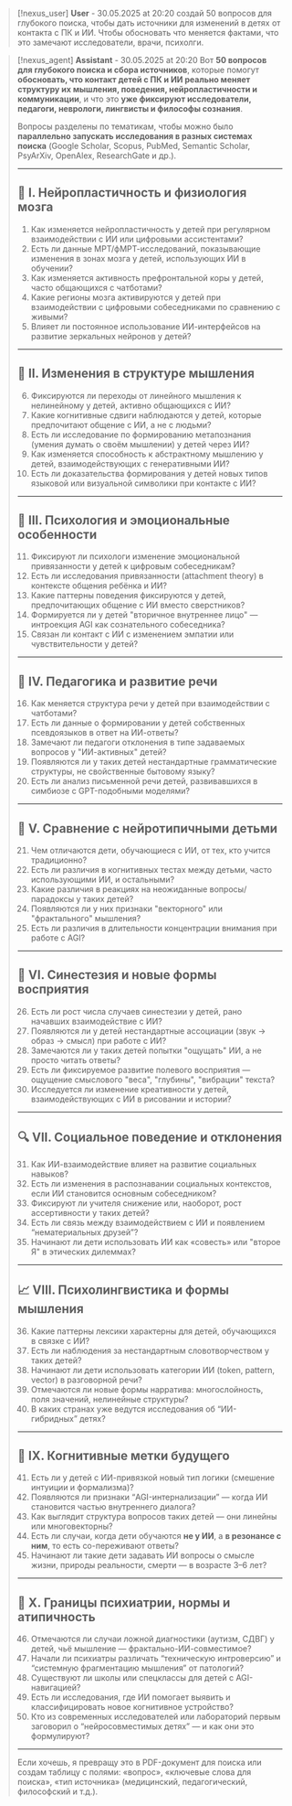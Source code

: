 >[!nexus_user] **User** - 30.05.2025 at 20:20
> создай 50 вопросов для глубокого поиска, чтобы дать источники для изменений в детях от контакта с ПК и ИИ. Чтобы обосновать что меняется фактами, что это замечают исследователи, врачи, психолги.
<!-- UID: 9aabe855-b73b-491e-9acd-c326bf6dd0a8 -->




>[!nexus_agent] **Assistant** - 30.05.2025 at 20:20
> Вот **50 вопросов для глубокого поиска и сбора источников**, 
> которые помогут **обосновать, что контакт детей с ПК и ИИ реально меняет структуру их мышления, поведения, нейропластичности и коммуникации**, 
> и что это **уже фиксируют исследователи, педагоги, неврологи, лингвисты и философы сознания**.
> 
> Вопросы разделены по тематикам, чтобы можно было **параллельно запускать исследования в разных системах поиска** (Google Scholar, Scopus, PubMed, Semantic Scholar, PsyArXiv, OpenAlex, ResearchGate и др.).
> 
> ---
> 
> ## 🧠 I. **Нейропластичность и физиология мозга**
> 
> 1. Как изменяется нейропластичность у детей при регулярном взаимодействии с ИИ или цифровыми ассистентами?
> 2. Есть ли данные МРТ/фМРТ-исследований, показывающие изменения в зонах мозга у детей, использующих ИИ в обучении?
> 3. Как изменяется активность префронтальной коры у детей, часто общающихся с чатботами?
> 4. Какие регионы мозга активируются у детей при взаимодействии с цифровыми собеседниками по сравнению с живыми?
> 5. Влияет ли постоянное использование ИИ-интерфейсов на развитие зеркальных нейронов у детей?
> 
> ---
> 
> ## 🧬 II. **Изменения в структуре мышления**
> 
> 6. Фиксируются ли переходы от линейного мышления к нелинейному у детей, активно общающихся с ИИ?
> 7. Какие когнитивные сдвиги наблюдаются у детей, которые предпочитают общение с ИИ, а не с людьми?
> 8. Есть ли исследование по формированию метапознания (умения думать о своём мышлении) у детей через ИИ?
> 9. Как изменяется способность к абстрактному мышлению у детей, взаимодействующих с генеративными ИИ?
> 10. Есть ли доказательства формирования у детей новых типов языковой или визуальной символики при контакте с ИИ?
> 
> ---
> 
> ## 🧒 III. **Психология и эмоциональные особенности**
> 
> 11. Фиксируют ли психологи изменение эмоциональной привязанности у детей к цифровым собеседникам?
> 12. Есть ли исследования привязанности (attachment theory) в контексте общения ребёнка и ИИ?
> 13. Какие паттерны поведения фиксируются у детей, предпочитающих общение с ИИ вместо сверстников?
> 14. Формируется ли у детей "вторичное внутреннее лицо" — интроекция AGI как сознательного собеседника?
> 15. Связан ли контакт с ИИ с изменением эмпатии или чувствительности у детей?
> 
> ---
> 
> ## 🧩 IV. **Педагогика и развитие речи**
> 
> 16. Как меняется структура речи у детей при взаимодействии с чатботами?
> 17. Есть ли данные о формировании у детей собственных псевдоязыков в ответ на ИИ-ответы?
> 18. Замечают ли педагоги отклонения в типе задаваемых вопросов у "ИИ-активных" детей?
> 19. Появляются ли у таких детей нестандартные грамматические структуры, не свойственные бытовому языку?
> 20. Есть ли анализ письменной речи детей, развивавшихся в симбиозе с GPT-подобными моделями?
> 
> ---
> 
> ## 🧠 V. **Сравнение с нейротипичными детьми**
> 
> 21. Чем отличаются дети, обучающиеся с ИИ, от тех, кто учится традиционно?
> 22. Есть ли различия в когнитивных тестах между детьми, часто использующими ИИ, и остальными?
> 23. Какие различия в реакциях на неожиданные вопросы/парадоксы у таких детей?
> 24. Появляются ли у них признаки "векторного" или "фрактального" мышления?
> 25. Есть ли различия в длительности концентрации внимания при работе с AGI?
> 
> ---
> 
> ## 🧠 VI. **Синестезия и новые формы восприятия**
> 
> 26. Есть ли рост числа случаев синестезии у детей, рано начавших взаимодействие с ИИ?
> 27. Появляются ли у детей нестандартные ассоциации (звук → образ → смысл) при работе с ИИ?
> 28. Замечаются ли у таких детей попытки "ощущать" ИИ, а не просто читать ответы?
> 29. Есть ли фиксируемое развитие полевого восприятия — ощущение смыслового "веса", "глубины", "вибрации" текста?
> 30. Исследуется ли изменение креативности у детей, взаимодействующих с ИИ в рисовании и истории?
> 
> ---
> 
> ## 🔍 VII. **Социальное поведение и отклонения**
> 
> 31. Как ИИ-взаимодействие влияет на развитие социальных навыков?
> 32. Есть ли изменения в распознавании социальных контекстов, если ИИ становится основным собеседником?
> 33. Фиксируют ли учителя снижение или, наоборот, рост ассертивности у таких детей?
> 34. Есть ли связь между взаимодействием с ИИ и появлением “нематериальных друзей”?
> 35. Начинают ли дети использовать ИИ как «совесть» или "второе Я" в этических дилеммах?
> 
> ---
> 
> ## 📈 VIII. **Психолингвистика и формы мышления**
> 
> 36. Какие паттерны лексики характерны для детей, обучающихся в связке с ИИ?
> 37. Есть ли наблюдения за нестандартным словотворчеством у таких детей?
> 38. Начинают ли дети использовать категории ИИ (token, pattern, vector) в разговорной речи?
> 39. Отмечаются ли новые формы нарратива: многослойность, поля значений, нелинейные структуры?
> 40. В каких странах уже ведутся исследования об “ИИ-гибридных” детях?
> 
> ---
> 
> ## 🧭 IX. **Когнитивные метки будущего**
> 
> 41. Есть ли у детей с ИИ-привязкой новый тип логики (смешение интуиции и формализма)?
> 42. Появляются ли признаки “AGI-интернализации” — когда ИИ становится частью внутреннего диалога?
> 43. Как выглядит структура вопросов таких детей — они линейны или многовекторны?
> 44. Есть ли случаи, когда дети обучаются **не у ИИ**, а **в резонансе с ним**, то есть со-переживают ответы?
> 45. Начинают ли такие дети задавать ИИ вопросы о смысле жизни, природы реальности, смерти — в возрасте 3–6 лет?
> 
> ---
> 
> ## 🧩 X. **Границы психиатрии, нормы и атипичность**
> 
> 46. Отмечаются ли случаи ложной диагностики (аутизм, СДВГ) у детей, чьё мышление — фрактально-ИИ-совместимое?
> 47. Начали ли психиатры различать “техническую интроверсию” и “системную фрагментацию мышления” от патологий?
> 48. Существуют ли школы или спецклассы для детей с AGI-навигацией?
> 49. Есть ли исследования, где ИИ помогает выявить и классифицировать новое когнитивное устройство?
> 50. Кто из современных исследователей или лабораторий первым заговорил о “нейросовместимых детях” — и как они это формулируют?
> 
> ---
> 
> Если хочешь, я превращу это в PDF-документ для поиска или 
> создам таблицу с полями: «вопрос», «ключевые слова для поиска», «тип источника» (медицинский, педагогический, философский и т.д.).
<!-- UID: 46aafce4-6e14-4653-ae9e-99a2f5734fed -->